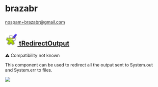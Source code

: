 # brazabr
  <nospam+brazabr@gmail.com>

## <a href='./components/tRedirectOutput/readme.md'><img src='./components/tRedirectOutput/logo.jpg' width='40' height='40'> tRedirectOutput</a>
 :warning: Compatibility not known

This component can be used to redirect all the output sent to System.out and System.err to files.



<img src='./components/tRedirectOutput/sample.jpg'>
